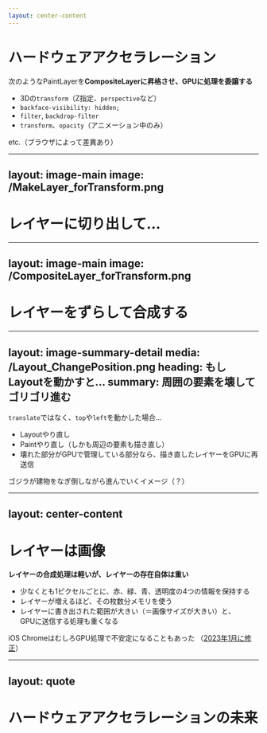 ```yaml
---
layout: center-content
---
```


# ハードウェアアクセラレーション

次のようなPaintLayerを**CompositeLayerに昇格させ、GPUに処理を委譲する**

- 3Dの`transform`（Z指定、`perspective`など）
- `backface-visibility: hidden;`
- `filter`, `backdrop-filter`
- `transform`、`opacity`（アニメーション中のみ）

<div class="text-end">etc.（ブラウザによって差異あり）</div>

<!--
ところで、ここまで紹介した処理のほとんどは、CPUによって処理されます。

しかし、CPUはレンダリングを専門に行うものではありません。

アニメーションなどでCPUに負荷がかかると、CPUが行うべきJavaScriptなどの他の処理が進まなくなってしまうことがあります。

そこで、一定の条件を満たすPaintLayerは、GPUにレンダリング処理を外注するようにします。

このような特別なレイヤーをCompositeLayer（合成レイヤー）と呼び、GPUに処理を外注することをハードウェアアクセラレーションと言います。
-->

---
layout: image-main
image: /MakeLayer_forTransform.png
---

# レイヤーに切り出して…

<!--
例えば、transformをアニメーションさせた場合、一時的に合成レイヤーが生成されます。

まず、translateさせたい要素だけを別のレイヤーに書き出し、それをGPUに送信します。
-->

---
layout: image-main
image: /CompositeLayer_forTransform.png
---

# レイヤーをずらして合成する

<!--
レイヤーには移動させる要素しか描画されておらず、そのほかの部分は半透明です。

なので、レイヤーごとちょっとずらして重ね合わせるだけで移動したように見せることができます。透明フィルムを上から貼り付けるようなイメージです。

ここでは、別レイヤーに書き出すときにしかペイント処理が発生していません。
-->

---
layout: image-summary-detail
media: /Layout_ChangePosition.png
heading: もしLayoutを動かすと…
summary: 周囲の要素を壊してゴリゴリ進む
---

`translate`ではなく、`top`や`left`を動かした場合…

- Layoutやり直し
- Paintやり直し（しかも周辺の要素も描き直し）
- 壊れた部分がGPUで管理している部分なら、描き直したレイヤーをGPUに再送信

ゴジラが建物をなぎ倒しながら進んでいくイメージ（？）

<!--
仮に、transformではなく、topやleftをtransitionさせると、Layout自体が壊れてしまいます。

とはいえ、画面全体のレイアウトをやり直すわけではなく、ブラウザは影響範囲をチェックし、再計算は壊れた箇所だけにとどめようとしますが、それでもペイント処理は広範囲に及びます。

topやleftよりtransformの方がアニメーションで優れていると言われるのは、既に描いたものを壊して描き直すことなく再利用して、レイヤーをうまく重ね合わせるだけで済むからです。
-->

---
layout: center-content
---

# レイヤーは画像

**レイヤーの合成処理は軽いが、レイヤーの存在自体は重い**

- 少なくとも1ピクセルごとに、赤、緑、青、透明度の4つの情報を保持する
- レイヤーが増えるほど、その枚数分メモリを使う
- レイヤーに書き出された範囲が大きい（＝画像サイズが大きい）と、<br />GPUに送信する処理も重くなる

iOS ChromeはむしろGPU処理で不安定になることもあった
（[2023年1月に修正](https://bugs.webkit.org/show_bug.cgi?id=228333)）


<!--
レイヤーの合成だけで済ませることで、処理は確かに軽くなりますが、レイヤーの存在自体は非常に重く、メモリを大量に消費するものです。

レイヤーを構成する1ピクセルごとに、色を表す赤、緑、青、透明度の4つの情報を格納するために4バイト。

アニメーションがかくつくときには、わざと3Dの指定を入れたり、will-changeプロパティを指定することで、レイヤーを無理やり生成させる手法も使われていますが、スマートフォンではむしろ負荷が大きくなるリスクがあります。

iOS Chromeでは、GPU処理を伴うtransform、opacityなどをtransitionさせたときに、フレームレートが落ちて瞬時にアニメーション終了後の表示になってしまうバグに遭遇します。
-->

---
layout: quote
---

# ハードウェアアクセラレーションの未来

<template v-slot:quote>
While the current CSS properties that are hardware-accelerated by default only include <span class="_hdwacc-now">opacity</span>, <span class="_hdwacc-now">filter</span>, and <span class="_hdwacc-now">transform</span> for <span class="_word-now">now</span>, <span class="_hdwacc-will">background-color</span> and <span class="_hdwacc-will">clip-path</span> <span class="_word-will">will</span> soon join the list.
</template>

<template v-slot:cite>
<a href="https://developer.chrome.com/blog/hardware-accelerated-animations/">Chromium - February 22, 2021</a>
</template>

<style>
  [class^=_hdwacc-] {
    font-weight: bold;
  }
  ._hdwacc-now, ._word-now {
    color: #89CFFD;
  }
  ._hdwacc-will, ._word-will {
    color: #FF8AAE;
  }
</style>

<!--
現時点では、ハードウェアアクセラレーションの恩恵を受けられるプロパティは少なく、opacityとtransformだけでアニメーションを実装することが推奨されていますが、Chromiumは近い将来、新たにbackground-colorとclip-pathもハードウェアアクセラレーションの対象に追加するという声明を出しています。

background-colorはtransform, opacityに次いでアニメーションでよく使われているプロパティで、clip-pathはアニメーションの幅をグッと広げるものです。

最後に、clip-pathによるアニメーション実装の考え方を簡単に紹介したいと思います。
-->